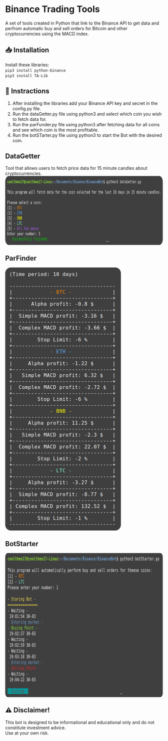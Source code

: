 # Binance Trading Tools
A set of tools created in Python that link to the Binance API to get data and perfrom automatic buy and sell orders for Bitcoin and other cryptocurrencies using the MACD index. 

## 📥 Installation
Install these libraries:
<br>`pip3 install python-binance`
<br>`pip3 install TA-Lib`

## 📃 Instractions
1. After installing the libraries add your Binance API key and secret in the config.py file.
2. Run the dataGetter.py file using python3 and select which coin you wish to fetch data for.
3. Run the parFunder.py file using python3 after fetching data for all coins and see which coin is the most profitable.
4. Run the botSTarter.py file using python3 to start the Bot with the desired coin.

## DataGetter
Tool that allows users to fetch price data for 15 minute candles about cryptocurrencies.
<img src="https://raw.githubusercontent.com/cooltheo17/BinanceBot/main/images/image-2.png" align="center"
width="820" height="220">

## ParFinder
<img src="https://raw.githubusercontent.com/cooltheo17/BinanceBot/main/images/image-3.png" align="center"
width="370" height="840">

## BotStarter
<img src="https://raw.githubusercontent.com/cooltheo17/BinanceBot/main/images/image-1.png" align="center"
width="820" height="460">

## ⚠️ Disclaimer!
This bot is designed to be informational and educational only and do not constitute investment advice.
<br>Use at your own risk. 

